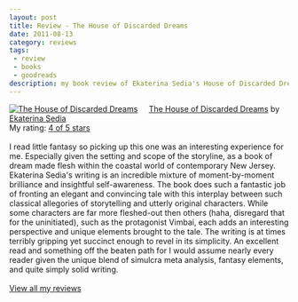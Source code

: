 ```yaml
---
layout: post
title: Review - The House of Discarded Dreams
date: 2011-08-13
category: reviews
tags:
 - review
 - books
 - goodreads
description: my book review of Ekaterina Sedia's House of Discarded Dreams
---
```


<a href="http://www.goodreads.com/book/show/8386023-the-house-of-discarded-dreams" style="float: left; padding-right: 20px"><img alt="The House of Discarded Dreams" border="0" src="http://photo.goodreads.com/books/1277093854m/8386023.jpg" /></a><a href="http://www.goodreads.com/book/show/8386023-the-house-of-discarded-dreams">The House of Discarded Dreams</a> by <a href="http://www.goodreads.com/author/show/668710.Ekaterina_Sedia">Ekaterina Sedia</a><br/>
My rating: <a href="http://www.goodreads.com/review/show/191760161">4 of 5 stars</a><br /><br />
I read little fantasy so picking up this one was an interesting experience for me.  Especially given the setting and scope of the storyline, as a book of dream made flesh within the coastal world of contemporary New Jersey.  Ekaterina Sedia's writing is an incredible mixture of moment-by-moment brilliance and insightful self-awareness.  The book does such a fantastic job of fronting an elegant and convincing tale with this interplay between such classical allegories of storytelling and utterly original characters.  While some characters are far more fleshed-out then others (haha, disregard that for the uninitiated), such as the protagonist Vimbai, each adds an interesting perspective and unique elements brought to the tale.  The writing is at times terribly gripping yet succinct enough to revel in its simplicity.  An excellent read and something off the beaten path for I would assume nearly every reader given the unique blend of simulcra meta analysis, fantasy elements, and quite simply solid writing.
<br/><br/>
<a href="http://www.goodreads.com/review/list/5914093-lucas">View all my reviews</a>


